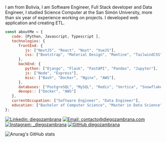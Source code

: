 <p>I am from Bolivia, I am Software Engineer, Full Stack developer and Data Engineer, I studied Science Computer at the San Simón University, more than six year of experience working on projects. I developed web application and creating ETL.</br>
</p>


```javascript
const aboutMe = {
   code: [Python, Javascript, Typescript ],
   technologies: {
      frontEnd: {
         js: ["NextJS", "React", "Nuxt", "VueJS"],
         css: ["Bootstrap", "Material Design", "Mantine", "TailwindCSS", "shadcn"]
      },
      backEnd: {
         python: ["Django", "Flask", "FastAPI", "Pandas", "Jupyter"],
         js: ["Node", "Express"],
         misc: ["Bash", "Docker", "Nginx", "AWS"],
      },
      databases: ["PostgreSQL", "MySQL", "Redis", "Vertica", "Snowflake", "Supabase"],
      devops:: ["Docker", "AWS"]
   },
   currentOccupation: ["Software Engineer", "Data Engineer"],
   education: ["Bachelor of Computer Science", "Master in Data Science"]
};
```


<!--a href="https://shivammalpani.netlify.app/"><img alt="Website" src="https://img.shields.io/badge/shivammalpani.netlify.app-black?style=flat-square&logo=google-chrome"></a-->


[![Linkedin: diegozambrana](https://img.shields.io/badge/-diegozambrana-blue?style=flat-square&logo=Linkedin&logoColor=white&link=https://www.linkedin.com/in/diegozambrana/)](https://www.linkedin.com/in/diegozambrana/)
[![Email: contacto@diegozambrana.com](https://img.shields.io/badge/-contacto@diegozambrana.com-red?style=flat-square&logo=Gmail&logoColor=white&link=mailto:contacto@diegozambrana.com)](mailto:contacto@diegozambrana.com)
[![Instagram: _diegozambrana](https://img.shields.io/badge/-_diegozambrana-833AB4?style=flat-square&logo=Instagram&logoColor=white&link=https://www.instagram.com/_diegozambrana/)](https://www.instagram.com/_diegozambrana/)
[![GitHub diegozambrana](https://img.shields.io/github/followers/diegozambrana?label=follow&style=social)](https://github.com/diegozambrana)


![Anurag's GitHub stats](https://github-readme-stats.vercel.app/api?username=diegozambrana&show_icons=true&theme=prussian)

